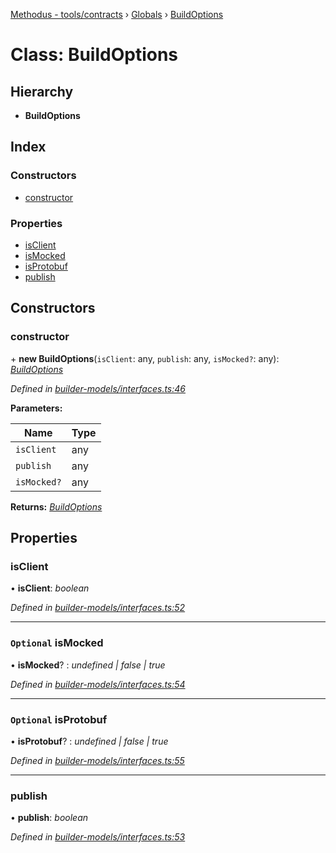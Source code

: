 [Methodus - tools/contracts](../README.md) › [Globals](../globals.md) › [BuildOptions](modules/tools/contracts/buildoptions.md)

# Class: BuildOptions

## Hierarchy

* **BuildOptions**

## Index

### Constructors

* [constructor](#constructor)

### Properties

* [isClient](#isclient)
* [isMocked](#optional-ismocked)
* [isProtobuf](#optional-isprotobuf)
* [publish](#publish)

## Constructors

###  constructor

\+ **new BuildOptions**(`isClient`: any, `publish`: any, `isMocked?`: any): *[BuildOptions](modules/tools/contracts/buildoptions.md)*

*Defined in [builder-models/interfaces.ts:46](#L46)*

**Parameters:**

Name | Type |
------ | ------ |
`isClient` | any |
`publish` | any |
`isMocked?` | any |

**Returns:** *[BuildOptions](modules/tools/contracts/buildoptions.md)*

## Properties

###  isClient

• **isClient**: *boolean*

*Defined in [builder-models/interfaces.ts:52](#L52)*

___

### `Optional` isMocked

• **isMocked**? : *undefined | false | true*

*Defined in [builder-models/interfaces.ts:54](#L54)*

___

### `Optional` isProtobuf

• **isProtobuf**? : *undefined | false | true*

*Defined in [builder-models/interfaces.ts:55](#L55)*

___

###  publish

• **publish**: *boolean*

*Defined in [builder-models/interfaces.ts:53](#L53)*
